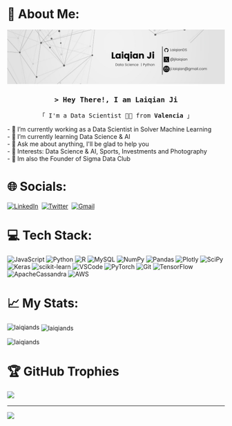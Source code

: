 # 💫 About Me:
![Banner](banner.jpg)
<h3 align="center">
        <samp>&gt; Hey There!, I am
                <b><a target="_blank">Laiqian Ji</a></b>
        </samp>
</h3>
<p align="center"> 
  <samp>
    「 I'm a Data Scientist 👨‍💻 from <b>Valencia</b> 」
  </samp>
</p>
- 🔭 I’m currently working as a Data Scientist in Solver Machine Learning <br>
- 🌱 I’m currently learning Data Science & AI <br>
- 💬 Ask me about anything, I'll be glad to help you  <br>
- 💜 Interests: Data Science & AI, Sports, Investments and Photography <br>
- 💬 Im also the Founder of Sigma Data Club <br>

# 🌐 Socials:
<a href="https://www.linkedin.com/in/jilaiqian"><img src="https://img.shields.io/badge/linkedin-%230077B5.svg?&style=for-the-badge&logo=linkedin&logoColor=white" alt="LinkedIn" /></a>&nbsp;
<a href="https://twitter.com/jilaiqian"><img src="https://img.shields.io/badge/Twitter-1DA1F2?style=for-the-badge&logo=twitter&logoColor=white" alt="Twitter" /></a>&nbsp;
<a href="mailto:ji.laiqian@gmail.com"><img src="https://img.shields.io/badge/gmail-%23D14836.svg?&style=for-the-badge&logo=gmail&logoColor=white" alt="Gmail"/></a>

# 💻 Tech Stack:
![JavaScript](https://img.shields.io/badge/javascript-%23323330.svg?style=for-the-badge&logo=javascript&logoColor=%23F7DF1E) ![Python](https://img.shields.io/badge/python-3670A0?style=for-the-badge&logo=python&logoColor=ffdd54) ![R](https://img.shields.io/badge/r-%23276DC3.svg?style=for-the-badge&logo=r&logoColor=white) ![MySQL](https://img.shields.io/badge/mysql-%2300f.svg?style=for-the-badge&logo=mysql&logoColor=white) ![NumPy](https://img.shields.io/badge/numpy-%23013243.svg?style=for-the-badge&logo=numpy&logoColor=white) ![Pandas](https://img.shields.io/badge/pandas-%23150458.svg?style=for-the-badge&logo=pandas&logoColor=white) ![Plotly](https://img.shields.io/badge/Plotly-%233F4F75.svg?style=for-the-badge&logo=plotly&logoColor=white) ![SciPy](https://img.shields.io/badge/SciPy-%230C55A5.svg?style=for-the-badge&logo=scipy&logoColor=%white) ![Keras](https://img.shields.io/badge/Keras-%23D00000.svg?style=for-the-badge&logo=Keras&logoColor=white) ![scikit-learn](https://img.shields.io/badge/scikit--learn-%23F7931E.svg?style=for-the-badge&logo=scikit-learn&logoColor=white) ![VSCode](https://img.shields.io/badge/Visual_Studio-0078d7?style=for-the-badge&logo=visual%20studio&logoColor=white) ![PyTorch](https://img.shields.io/badge/PyTorch-EE4C2C?style=for-the-badge&logo=pytorch&logoColor=white) ![Git](https://img.shields.io/badge/git-%23F05033.svg?style=for-the-badge&logo=git&logoColor=white) ![TensorFlow](https://img.shields.io/badge/TensorFlow-%23FF6F00.svg?style=for-the-badge&logo=TensorFlow&logoColor=white) ![ApacheCassandra](https://img.shields.io/badge/cassandra-%231287B1.svg?style=for-the-badge&logo=apache-cassandra&logoColor=white) ![AWS](https://img.shields.io/badge/AWS-%23FF9900.svg?style=for-the-badge&logo=amazon-aws&logoColor=white)

# 📈 My Stats:
<p><img align="left" src="https://github-readme-stats.vercel.app/api/top-langs?username=laiqiands&show_icons=true&locale=en&layout=compact" alt="laiqiands" /></p>

<p>&nbsp;<img align="center" src="https://github-readme-stats.vercel.app/api?username=laiqiands&show_icons=true&locale=en" alt="laiqiands" /></p>

<p><img align="center" src="https://github-readme-streak-stats.herokuapp.com/?user=laiqiands&" alt="laiqiands" /></p>

# 🏆 GitHub Trophies
![](https://github-profile-trophy.vercel.app/?username=LaiqianDS&theme=radical&no-frame=false&no-bg=true&margin-w=4)

---
[![](https://visitcount.itsvg.in/api?id=LaiqianDS&icon=0&color=0)](https://visitcount.itsvg.in)
